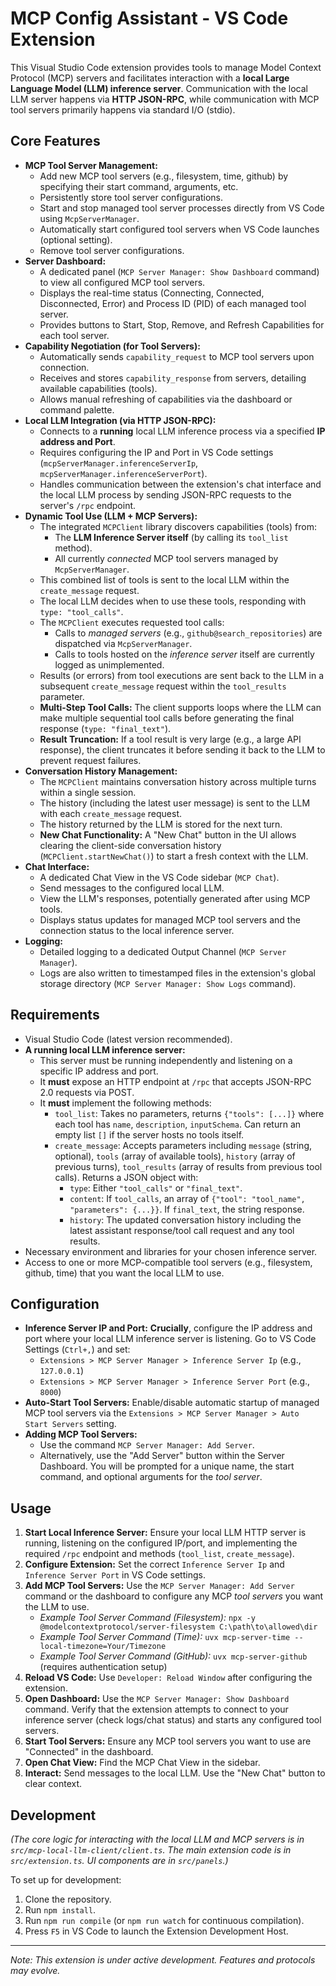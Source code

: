 # MCP Config Assistant - VS Code Extension

This Visual Studio Code extension provides tools to manage Model Context Protocol (MCP) servers and facilitates interaction with a **local Large Language Model (LLM) inference server**. Communication with the local LLM server happens via **HTTP JSON-RPC**, while communication with MCP tool servers primarily happens via standard I/O (stdio).

## Core Features

*   **MCP Tool Server Management:**
    *   Add new MCP tool servers (e.g., filesystem, time, github) by specifying their start command, arguments, etc.
    *   Persistently store tool server configurations.
    *   Start and stop managed tool server processes directly from VS Code using `McpServerManager`.
    *   Automatically start configured tool servers when VS Code launches (optional setting).
    *   Remove tool server configurations.
*   **Server Dashboard:**
    *   A dedicated panel (`MCP Server Manager: Show Dashboard` command) to view all configured MCP tool servers.
    *   Displays the real-time status (Connecting, Connected, Disconnected, Error) and Process ID (PID) of each managed tool server.
    *   Provides buttons to Start, Stop, Remove, and Refresh Capabilities for each tool server.
*   **Capability Negotiation (for Tool Servers):**
    *   Automatically sends `capability_request` to MCP tool servers upon connection.
    *   Receives and stores `capability_response` from servers, detailing available capabilities (tools).
    *   Allows manual refreshing of capabilities via the dashboard or command palette.
*   **Local LLM Integration (via HTTP JSON-RPC):**
    *   Connects to a **running** local LLM inference process via a specified **IP address and Port**.
    *   Requires configuring the IP and Port in VS Code settings (`mcpServerManager.inferenceServerIp`, `mcpServerManager.inferenceServerPort`).
    *   Handles communication between the extension's chat interface and the local LLM process by sending JSON-RPC requests to the server's `/rpc` endpoint.
*   **Dynamic Tool Use (LLM + MCP Servers):**
    *   The integrated `MCPClient` library discovers capabilities (tools) from:
        *   The **LLM Inference Server itself** (by calling its `tool_list` method).
        *   All currently *connected* MCP tool servers managed by `McpServerManager`.
    *   This combined list of tools is sent to the local LLM within the `create_message` request.
    *   The local LLM decides when to use these tools, responding with `type: "tool_calls"`.
    *   The `MCPClient` executes requested tool calls:
        *   Calls to *managed servers* (e.g., `github@search_repositories`) are dispatched via `McpServerManager`.
        *   Calls to tools hosted on the *inference server* itself are currently logged as unimplemented.
    *   Results (or errors) from tool executions are sent back to the LLM in a subsequent `create_message` request within the `tool_results` parameter.
    *   **Multi-Step Tool Calls:** The client supports loops where the LLM can make multiple sequential tool calls before generating the final response (`type: "final_text"`).
    *   **Result Truncation:** If a tool result is very large (e.g., a large API response), the client truncates it before sending it back to the LLM to prevent request failures.
*   **Conversation History Management:**
    *   The `MCPClient` maintains conversation history across multiple turns within a single session.
    *   The history (including the latest user message) is sent to the LLM with each `create_message` request.
    *   The history returned by the LLM is stored for the next turn.
    *   **New Chat Functionality:** A "New Chat" button in the UI allows clearing the client-side conversation history (`MCPClient.startNewChat()`) to start a fresh context with the LLM.
*   **Chat Interface:**
    *   A dedicated Chat View in the VS Code sidebar (`MCP Chat`).
    *   Send messages to the configured local LLM.
    *   View the LLM's responses, potentially generated after using MCP tools.
    *   Displays status updates for managed MCP tool servers and the connection status to the local inference server.
*   **Logging:**
    *   Detailed logging to a dedicated Output Channel (`MCP Server Manager`).
    *   Logs are also written to timestamped files in the extension's global storage directory (`MCP Server Manager: Show Logs` command).

## Requirements

*   Visual Studio Code (latest version recommended).
*   **A running local LLM inference server:**
    *   This server must be running independently and listening on a specific IP address and port.
    *   It **must** expose an HTTP endpoint at `/rpc` that accepts JSON-RPC 2.0 requests via POST.
    *   It **must** implement the following methods:
        *   `tool_list`: Takes no parameters, returns `{"tools": [...]}` where each tool has `name`, `description`, `inputSchema`. Can return an empty list `[]` if the server hosts no tools itself.
        *   `create_message`: Accepts parameters including `message` (string, optional), `tools` (array of available tools), `history` (array of previous turns), `tool_results` (array of results from previous tool calls). Returns a JSON object with:
            *   `type`: Either `"tool_calls"` or `"final_text"`.
            *   `content`: If `tool_calls`, an array of `{"tool": "tool_name", "parameters": {...}}`. If `final_text`, the string response.
            *   `history`: The updated conversation history including the latest assistant response/tool call request and any tool results.
*   Necessary environment and libraries for your chosen inference server.
*   Access to one or more MCP-compatible tool servers (e.g., filesystem, github, time) that you want the local LLM to use.

## Configuration

*   **Inference Server IP and Port:** **Crucially**, configure the IP address and port where your local LLM inference server is listening. Go to VS Code Settings (`Ctrl+,`) and set:
    *   `Extensions > MCP Server Manager > Inference Server Ip` (e.g., `127.0.0.1`)
    *   `Extensions > MCP Server Manager > Inference Server Port` (e.g., `8000`)
*   **Auto-Start Tool Servers:** Enable/disable automatic startup of managed MCP tool servers via the `Extensions > MCP Server Manager > Auto Start Servers` setting.
*   **Adding MCP Tool Servers:**
    *   Use the command `MCP Server Manager: Add Server`.
    *   Alternatively, use the "Add Server" button within the Server Dashboard. You will be prompted for a unique name, the start command, and optional arguments for the *tool server*.

## Usage

1.  **Start Local Inference Server:** Ensure your local LLM HTTP server is running, listening on the configured IP/port, and implementing the required `/rpc` endpoint and methods (`tool_list`, `create_message`).
2.  **Configure Extension:** Set the correct `Inference Server Ip` and `Inference Server Port` in VS Code settings.
3.  **Add MCP Tool Servers:** Use the `MCP Server Manager: Add Server` command or the dashboard to configure any MCP *tool servers* you want the LLM to use.
    *   *Example Tool Server Command (Filesystem):* `npx -y @modelcontextprotocol/server-filesystem C:\path\to\allowed\dir`
    *   *Example Tool Server Command (Time):* `uvx mcp-server-time --local-timezone=Your/Timezone`
    *   *Example Tool Server Command (GitHub):* `uvx mcp-server-github` (requires authentication setup)
4.  **Reload VS Code:** Use `Developer: Reload Window` after configuring the extension.
5.  **Open Dashboard:** Use the `MCP Server Manager: Show Dashboard` command. Verify that the extension attempts to connect to your inference server (check logs/chat status) and starts any configured tool servers.
6.  **Start Tool Servers:** Ensure any MCP tool servers you want to use are "Connected" in the dashboard.
7.  **Open Chat View:** Find the MCP Chat View in the sidebar.
8.  **Interact:** Send messages to the local LLM. Use the "New Chat" button to clear context.

## Development

*(The core logic for interacting with the local LLM and MCP servers is in `src/mcp-local-llm-client/client.ts`. The main extension code is in `src/extension.ts`. UI components are in `src/panels`.)*

To set up for development:
1. Clone the repository.
2. Run `npm install`.
3. Run `npm run compile` (or `npm run watch` for continuous compilation).
4. Press `F5` in VS Code to launch the Extension Development Host.

---

*Note: This extension is under active development. Features and protocols may evolve.*
